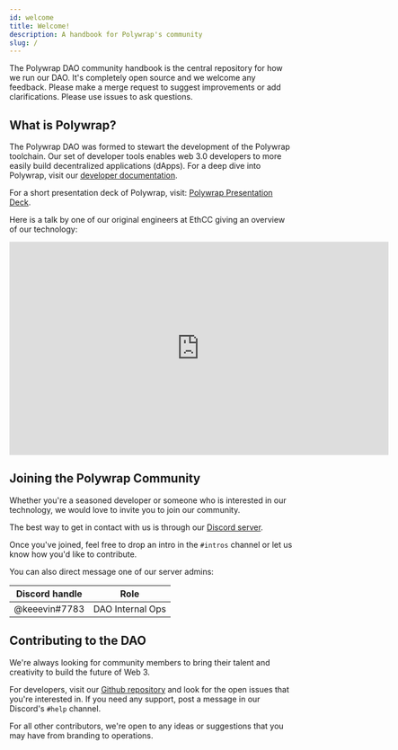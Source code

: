 ```yaml
---
id: welcome
title: Welcome!
description: A handbook for Polywrap's community
slug: /
---
```


The Polywrap DAO community handbook is the central repository for how we run our DAO. It's completely open source and we welcome any feedback. Please make a merge request to suggest improvements or add clarifications. Please use issues to ask questions.

## What is Polywrap?

The Polywrap DAO was formed to stewart the development of the Polywrap toolchain. Our set of developer tools enables web 3.0 developers to more easily build decentralized applications (dApps). For a deep dive into Polywrap, visit our [developer documentation](#).

For a short presentation deck of Polywrap, visit: [Polywrap Presentation Deck](https://www.canva.com/design/DAEp9ePJUQ0/HaHaeo5uC3ERY0iyuLPHMw/view?utm_content=DAEp9ePJUQ0&utm_campaign=designshare&utm_medium=link&utm_source=publishpresent).

Here is a talk by one of our original engineers at EthCC giving an overview of our technology:

<iframe width="675" height="380" src="https://www.youtube.com/embed/uOJznNDxcck" frameborder="0" allow="accelerometer; autoplay; encrypted-media; gyroscope; picture-in-picture" allowfullscreen></iframe>

## Joining the Polywrap Community

Whether you're a seasoned developer or someone who is interested in our technology, we would love to invite you to join our community.

The best way to get in contact with us is through our [Discord server](https://discord.com/invite/bGsqQrNhqd).

Once you've joined, feel free to drop an intro in the `#intros` channel or let us know how you'd like to contribute.

You can also direct message one of our server admins:

| Discord handle | Role             |
| -------------- | ---------------- |
| @keeevin#7783  | DAO Internal Ops |

## Contributing to the DAO

We're always looking for community members to bring their talent and creativity to build the future of Web 3.

For developers, visit our [Github repository](https://github.com/orgs/polywrap/repositories) and look for the open issues that you're interested in. If you need any support, post a message in our Discord's `#help` channel.

For all other contributors, we're open to any ideas or suggestions that you may have from branding to operations.
